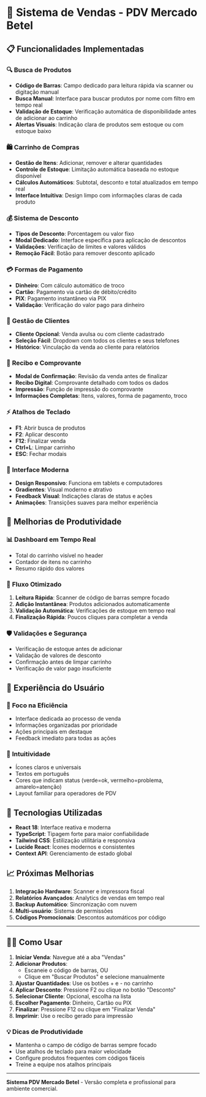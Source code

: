 # 🛒 Sistema de Vendas - PDV Mercado Betel

## 📋 Funcionalidades Implementadas

### 🔍 **Busca de Produtos**
- **Código de Barras**: Campo dedicado para leitura rápida via scanner ou digitação manual
- **Busca Manual**: Interface para buscar produtos por nome com filtro em tempo real
- **Validação de Estoque**: Verificação automática de disponibilidade antes de adicionar ao carrinho
- **Alertas Visuais**: Indicação clara de produtos sem estoque ou com estoque baixo

### 🛍️ **Carrinho de Compras**
- **Gestão de Itens**: Adicionar, remover e alterar quantidades
- **Controle de Estoque**: Limitação automática baseada no estoque disponível
- **Cálculos Automáticos**: Subtotal, desconto e total atualizados em tempo real
- **Interface Intuitiva**: Design limpo com informações claras de cada produto

### 💰 **Sistema de Desconto**
- **Tipos de Desconto**: Porcentagem ou valor fixo
- **Modal Dedicado**: Interface específica para aplicação de descontos
- **Validações**: Verificação de limites e valores válidos
- **Remoção Fácil**: Botão para remover desconto aplicado

### 💳 **Formas de Pagamento**
- **Dinheiro**: Com cálculo automático de troco
- **Cartão**: Pagamento via cartão de débito/crédito
- **PIX**: Pagamento instantâneo via PIX
- **Validação**: Verificação do valor pago para dinheiro

### 👥 **Gestão de Clientes**
- **Cliente Opcional**: Venda avulsa ou com cliente cadastrado
- **Seleção Fácil**: Dropdown com todos os clientes e seus telefones
- **Histórico**: Vinculação da venda ao cliente para relatórios

### 🧾 **Recibo e Comprovante**
- **Modal de Confirmação**: Revisão da venda antes de finalizar
- **Recibo Digital**: Comprovante detalhado com todos os dados
- **Impressão**: Função de impressão do comprovante
- **Informações Completas**: Itens, valores, forma de pagamento, troco

### ⚡ **Atalhos de Teclado**
- **F1**: Abrir busca de produtos
- **F2**: Aplicar desconto
- **F12**: Finalizar venda
- **Ctrl+L**: Limpar carrinho
- **ESC**: Fechar modais

### 🎨 **Interface Moderna**
- **Design Responsivo**: Funciona em tablets e computadores
- **Gradientes**: Visual moderno e atrativo
- **Feedback Visual**: Indicações claras de status e ações
- **Animações**: Transições suaves para melhor experiência

## 🚀 **Melhorias de Produtividade**

### 📊 **Dashboard em Tempo Real**
- Total do carrinho visível no header
- Contador de itens no carrinho
- Resumo rápido dos valores

### 🔄 **Fluxo Otimizado**
1. **Leitura Rápida**: Scanner de código de barras sempre focado
2. **Adição Instantânea**: Produtos adicionados automaticamente
3. **Validação Automática**: Verificações de estoque em tempo real
4. **Finalização Rápida**: Poucos cliques para completar a venda

### 🛡️ **Validações e Segurança**
- Verificação de estoque antes de adicionar
- Validação de valores de desconto
- Confirmação antes de limpar carrinho
- Verificação de valor pago insuficiente

## 📱 **Experiência do Usuário**

### 🎯 **Foco na Eficiência**
- Interface dedicada ao processo de venda
- Informações organizadas por prioridade
- Ações principais em destaque
- Feedback imediato para todas as ações

### 🧠 **Intuitividade**
- Ícones claros e universais
- Textos em português
- Cores que indicam status (verde=ok, vermelho=problema, amarelo=atenção)
- Layout familiar para operadores de PDV

## 🔧 **Tecnologias Utilizadas**

- **React 18**: Interface reativa e moderna
- **TypeScript**: Tipagem forte para maior confiabilidade
- **Tailwind CSS**: Estilização utilitária e responsiva
- **Lucide React**: Ícones modernos e consistentes
- **Context API**: Gerenciamento de estado global

## 📈 **Próximas Melhorias**

1. **Integração Hardware**: Scanner e impressora fiscal
2. **Relatórios Avançados**: Analytics de vendas em tempo real
3. **Backup Automático**: Sincronização com nuvem
4. **Multi-usuário**: Sistema de permissões
5. **Códigos Promocionais**: Descontos automáticos por código

---

## 🏃‍♂️ **Como Usar**

1. **Iniciar Venda**: Navegue até a aba "Vendas"
2. **Adicionar Produtos**: 
   - Escaneie o código de barras, OU
   - Clique em "Buscar Produtos" e selecione manualmente
3. **Ajustar Quantidades**: Use os botões + e - no carrinho
4. **Aplicar Desconto**: Pressione F2 ou clique no botão "Desconto"
5. **Selecionar Cliente**: Opcional, escolha na lista
6. **Escolher Pagamento**: Dinheiro, Cartão ou PIX
7. **Finalizar**: Pressione F12 ou clique em "Finalizar Venda"
8. **Imprimir**: Use o recibo gerado para impressão

### 💡 **Dicas de Produtividade**
- Mantenha o campo de código de barras sempre focado
- Use atalhos de teclado para maior velocidade
- Configure produtos frequentes com códigos fáceis
- Treine a equipe nos atalhos principais

---

**Sistema PDV Mercado Betel** - Versão completa e profissional para ambiente comercial.
